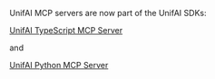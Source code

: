 UnifAI MCP servers are now part of the UnifAI SDKs:

[UnifAI TypeScript MCP Server](https://github.com/unifai-network/unifai-sdk-py?tab=readme-ov-file#using-tools-in-mcp-clients)

and

[UnifAI Python MCP Server](https://github.com/unifai-network/unifai-sdk-js?tab=readme-ov-file#using-tools-in-mcp-clients)
